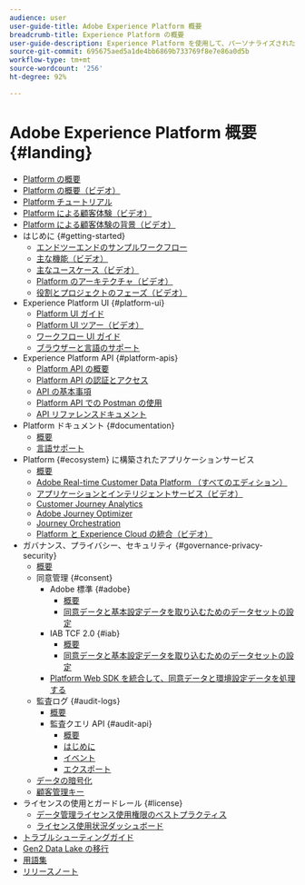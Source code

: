 ```yaml
---
audience: user
user-guide-title: Adobe Experience Platform 概要
breadcrumb-title: Experience Platform の概要
user-guide-description: Experience Platform を使用して、パーソナライズされたエクスペリエンスをリアルタイムで顧客に提供する方法を説明します。
source-git-commit: 695675aed5a1de4bb6869b733769f8e7e86a0d5b
workflow-type: tm+mt
source-wordcount: '256'
ht-degree: 92%

---
```



# Adobe Experience Platform 概要 {#landing}

* [Platform の概要](home.md)
* [Platform の概要（ビデオ）](video/platform-overview.md)
* [Platform チュートリアル](https://experienceleague.adobe.com/docs/platform-learn/tutorials/overview.html?lang=ja)
* [Platform による顧客体験（ビデオ）](video/customer-experience.md)
* [Platform による顧客体験の背景（ビデオ）](video/customer-experience-bts.md)
* はじめに {#getting-started}
   * [エンドツーエンドのサンプルワークフロー](end-to-end-tutorial.md)
   * [主な機能（ビデオ）](video/key-capabilities.md)
   * [主なユースケース（ビデオ）](video/platform-use-cases.md)
   * [Platform のアーキテクチャ（ビデオ）](video/platform-architecture.md)
   * [役割とプロジェクトのフェーズ（ビデオ）](video/roles-project-phases.md)
* Experience Platform UI {#platform-ui}
   * [Platform UI ガイド](ui-guide.md)
   * [Platform UI ツアー（ビデオ）](video/platform-ui.md)
   * [ワークフロー UI ガイド](workflows.md)
   * [ブラウザーと言語のサポート](browser-language-support.md)
* Experience Platform API {#platform-apis}
   * [ Platform API の概要](api-guide.md)
   * [ Platform API の認証とアクセス](api-authentication.md)
   * [API の基本事項](api-fundamentals.md)
   * [Platform API での Postman の使用](postman.md)
   * [API リファレンスドキュメント](https://www.adobe.com/go/platform-api-reference-en)
* Platform ドキュメント {#documentation}
   * [概要](documentation/overview.md)
   * [言語サポート](documentation/language-support.md)
* Platform {#ecosystem} に構築されたアプリケーションサービス
   * [概要](application-services.md)
   * [Adobe Real-time Customer Data Platform （すべてのエディション）](https://experienceleague.adobe.com/docs/real-time-customer-data-platform.html?lang=ja)
   * [アプリケーションとインテリジェントサービス（ビデオ）](video/application-intelligent-services.md)
   * [Customer Journey Analytics](https://experienceleague.adobe.com/docs/customer-journey-analytics.html?lang=ja)
   * [Adobe Journey Optimizer](https://experienceleague.adobe.com/docs/journey-optimizer.html?lang=ja)
   * [Journey Orchestration](https://experienceleague.adobe.com/docs/journey-orchestration.html?lang=ja)
   * [Platform と Experience Cloud の統合（ビデオ）](video/experience-cloud-integrations.md)
* ガバナンス、プライバシー、セキュリティ {#governance-privacy-security}
   * [概要](./governance-privacy-security/overview.md)
   * 同意管理 {#consent}
      * Adobe 標準 {#adobe}
         * [概要](./governance-privacy-security/consent/adobe/overview.md)
         * [同意データと基本設定データを取り込むためのデータセットの設定](./governance-privacy-security/consent/adobe/dataset.md)
      * IAB TCF 2.0 {#iab}
         * [概要](./governance-privacy-security/consent/iab/overview.md)
         * [同意データと基本設定データを取り込むためのデータセットの設定](./governance-privacy-security/consent/iab/dataset.md)
      * [Platform Web SDK を統合して、同意データと環境設定データを処理する](./governance-privacy-security/consent/sdk.md)
   * 監査ログ {#audit-logs}
      * [概要](./governance-privacy-security/audit-logs/overview.md)
      * 監査クエリ API {#audit-api}
         * [概要](./governance-privacy-security/audit-logs/api/overview.md)
         * [はじめに](./governance-privacy-security/audit-logs/api/getting-started.md)
         * [イベント](./governance-privacy-security/audit-logs/api/events.md)
         * [エクスポート](./governance-privacy-security/audit-logs/api/export.md)
   * [データの暗号化](./governance-privacy-security/encryption.md)
   * [顧客管理キー](./governance-privacy-security/customer-managed-keys.md)
* ライセンスの使用とガードレール {#license}
   * [データ管理ライセンス使用権限のベストプラクティス](./license-usage-and-guardrails/data-management-best-practices.md)
   * [ライセンス使用状況ダッシュボード](./license-usage-and-guardrails/license-usage-dashboard.md)
* [トラブルシューティングガイド](troubleshooting.md)
* [Gen2 Data Lake の移行](adls2-gen2-migration.md)
* [用語集](glossary.md)
* [リリースノート](https://docs.adobe.com/content/help/ja-JP/experience-platform/release-notes/latest.html)
